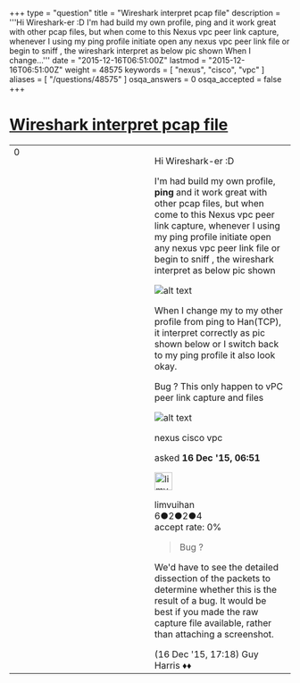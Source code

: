 +++
type = "question"
title = "Wireshark interpret pcap file"
description = '''Hi Wireshark-er :D I&#x27;m had build my own profile, ping and it work great with other pcap files, but when come to this Nexus vpc peer link capture, whenever I using my ping profile initiate open any nexus vpc peer link file or begin to sniff , the wireshark interpret as below pic shown   When I change...'''
date = "2015-12-16T06:51:00Z"
lastmod = "2015-12-16T06:51:00Z"
weight = 48575
keywords = [ "nexus", "cisco", "vpc" ]
aliases = [ "/questions/48575" ]
osqa_answers = 0
osqa_accepted = false
+++

<div class="headNormal">

# [Wireshark interpret pcap file](/questions/48575/wireshark-interpret-pcap-file)

</div>

<div id="main-body">

<div id="askform">

<table id="question-table" style="width:100%;"><colgroup><col style="width: 50%" /><col style="width: 50%" /></colgroup><tbody><tr class="odd"><td style="width: 30px; vertical-align: top"><div class="vote-buttons"><div id="post-48575-score" class="post-score" title="current number of votes">0</div><div id="favorite-count" class="favorite-count"></div></div></td><td><div id="item-right"><div class="question-body"><p>Hi Wireshark-er :D</p><p>I'm had build my own profile, <strong>ping</strong> and it work great with other pcap files, but when come to this Nexus vpc peer link capture, whenever I using my ping profile initiate open any nexus vpc peer link file or begin to sniff , the wireshark interpret as below pic shown</p><p><img src="https://osqa-ask.wireshark.org/upfiles/Wireshark_1_m66e2v4.jpg" alt="alt text" /></p><p>When I change my to my other profile from ping to Han(TCP), it interpret correctly as pic shown below or I switch back to my ping profile it also look okay.</p><p>Bug ? This only happen to vPC peer link capture and files</p><p><img src="https://osqa-ask.wireshark.org/upfiles/Wireshark_2_w1mvgwi.jpg" alt="alt text" /></p></div><div id="question-tags" class="tags-container tags">nexus cisco vpc</div><div id="question-controls" class="post-controls"></div><div class="post-update-info-container"><div class="post-update-info post-update-info-user"><p>asked <strong>16 Dec '15, 06:51</strong></p><img src="https://secure.gravatar.com/avatar/ee15000690effb5f7ee000775e3bfe76?s=32&amp;d=identicon&amp;r=g" class="gravatar" width="32" height="32" alt="limvuihan&#39;s gravatar image" /><p>limvuihan<br />
<span class="score" title="6 reputation points">6</span><span title="2 badges"><span class="badge1">●</span><span class="badgecount">2</span></span><span title="2 badges"><span class="silver">●</span><span class="badgecount">2</span></span><span title="4 badges"><span class="bronze">●</span><span class="badgecount">4</span></span><br />
<span class="accept_rate" title="Rate of the user&#39;s accepted answers">accept rate:</span> <span title="limvuihan has no accepted answers">0%</span></p></img></div></div><div id="comments-container-48575" class="comments-container"><span id="48591"></span><div id="comment-48591" class="comment"><div id="post-48591-score" class="comment-score"></div><div class="comment-text"><blockquote><p>Bug ?</p></blockquote><p>We'd have to see the detailed dissection of the packets to determine whether this is the result of a bug. It would be best if you made the raw capture file available, rather than attaching a screenshot.</p></div><div id="comment-48591-info" class="comment-info"><span class="comment-age">(16 Dec '15, 17:18)</span> Guy Harris ♦♦</div></div></div><div id="comment-tools-48575" class="comment-tools"></div><div class="clear"></div><div id="comment-48575-form-container" class="comment-form-container"></div><div class="clear"></div></div></td></tr></tbody></table>

</div>

</div>

